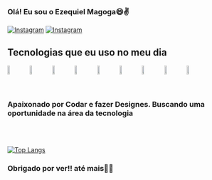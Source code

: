 ### Olá! Eu sou o Ezequiel Magoga😄✌️
[![Instagram](https://img.shields.io/badge/Instagram-E4405F?style=for-the-badge&logo=instagram&logoColor=white)](https://instagram.com/eu.zeks)
[![Instagram](https://img.shields.io/badge/LinkedIn-0077B5?style=for-the-badge&logo=linkedin&logoColor=white)](www.linkedin.com/in/ezequiel-magoga)


## Tecnologias que eu uso no meu dia

<div style="display: flex"><br>
<img src="https://cdn.jsdelivr.net/gh/devicons/devicon@latest/icons/html5/html5-plain.svg" style="width: 10%"/>
<img src="https://cdn.jsdelivr.net/gh/devicons/devicon@latest/icons/css3/css3-plain.svg" style="width: 10%"/>  
<img src="https://cdn.jsdelivr.net/gh/devicons/devicon@latest/icons/python/python-original.svg" style="width: 10%"/>
<img src="https://cdn.jsdelivr.net/gh/devicons/devicon@latest/icons/javascript/javascript-plain.svg" style="width: 10%"/>
<img src="https://cdn.jsdelivr.net/gh/devicons/devicon@latest/icons/react/react-original.svg" style="width: 10%"/>
<img src="https://cdn.jsdelivr.net/gh/devicons/devicon@latest/icons/bootstrap/bootstrap-original.svg" style="width: 10%"/>
<img src="https://cdn.jsdelivr.net/gh/devicons/devicon@latest/icons/tailwindcss/tailwindcss-original.svg" style="width: 10%"/>
<img src="https://cdn.jsdelivr.net/gh/devicons/devicon@latest/icons/git/git-plain.svg" style="width: 10%"/>
<img src="https://cdn.jsdelivr.net/gh/devicons/devicon@latest/icons/figma/figma-original.svg" style="width: 10%"/>
</div>

<br/>
<br/>

### Apaixonado por Codar e fazer Designes. Buscando uma oportunidade na área da tecnologia 
<br/>
<br/>

[![Top Langs](https://github-readme-stats.vercel.app/api/top-langs/?username=EzequielMags&layout=donut)](https://github.com/EzequielMags/github-readme-stats)

### Obrigado por ver!! até mais👋👋
